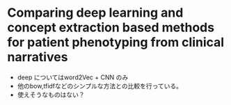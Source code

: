 # Comparing deep learning and concept extraction based methods for patient phenotyping from clinical narratives

* deep についてはword2Vec + CNN のみ
* 他のbow,tfidfなどのシンプルな方法との比較を行っている。
* 使えそうなものはない？
